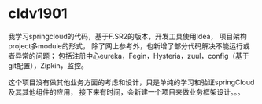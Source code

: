 # cldv1901
我学习springcloud的代码，基于F.SR2的版本，开发工具使用Idea，
项目架构project多module的形式，
除了网上参考外，也新增了部分代码解决不能运行或者异常的问题；
包括注册中心eureka，Fegin，Hysteria，zuul，config（基于git配置），Zipkin，监控。

这个项目没有做其他业务方面的考虑和设计，只是单纯的学习和验证springCloud及其其他组件的应用，
接下来有时间，会新建一个项目来做业务框架设计。。。
